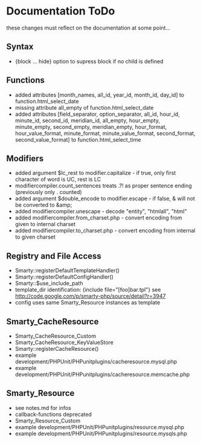 # Documentation ToDo #

these changes must reflect on the documentation at some point…


## Syntax ##

* {block ... hide} option to supress block if no child is defined


## Functions ##

* added attributes [month_names, all_id, year_id, month_id, day_id] to function.html_select_date
* missing attribute all_empty of function.html_select_date
* added attributes [field_separator, option_separator, all_id, hour_id, minute_id, second_id, meridian_id, all_empty, hour_empty, minute_empty, second_empty, meridian_empty, hour_format, hour_value_format, minute_format, minute_value_format, second_format, second_value_format] to function.html_select_time


## Modifiers ##

* added argument $lc_rest to modifier.capitalize - if true, only first character of word is UC, rest is LC
* modifiercompiler.count_sentences treats .?! as proper sentence ending (previously only . counted)
* added argument $double_encode to modifier.escape - if false, &amp; will not be converted to &amp;amp;
* added modifiercompiler.unescape - decode "entity", "htmlall", "html"
* added modifiercompiler.from_charset.php - convert encoding from given to internal charset
* added modifiercompiler.to_charset.php - convert encoding from internal to given charset


## Registry and File Access ##

* Smarty::registerDefaultTemplateHandler()
* Smarty::registerDefaultConfigHandler()
* Smarty::$use_include_path
* template_dir identification: {include file="[foo]bar.tpl"} see http://code.google.com/p/smarty-php/source/detail?r=3947
* config uses same Smarty_Resource instances as template


## Smarty_CacheResource ##

* Smarty_CacheResource_Custom
* Smarty_CacheResource_KeyValueStore
* Smarty::registerCacheResource()
* example development/PHPUnit/PHPunitplugins/cacheresource.mysql.php
* example development/PHPUnit/PHPunitplugins/cacheresource.memcache.php


## Smarty_Resource ##

* see notes.md for infos
* callback-functions deprecated
* Smarty_Resource_Custom
* example development/PHPUnit/PHPunitplugins/resource.mysql.php
* example development/PHPUnit/PHPunitplugins/resource.mysqls.php

